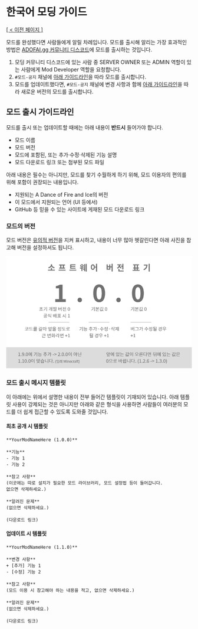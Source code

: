 # 한국어 모딩 가이드
<ins>[[ < 이전 페이지 ]](./dev-2.md)</ins>

모드를 완성했다면 사람들에게 알릴 차례입니다. 모드를 출시해 알리는 가장 효과적인 방법은 [ADOFAI.gg 커뮤니티 디스코드](https://discord.gg/TKdpbUUfUa)에 모드를 출시하는 것입니다. 

1. 모딩 커뮤니티 디스코드에 있는 사람 중 SERVER OWNER 또는 ADMIN 역할이 있는 사람에게 Mod Developer 역할을 요청합니다.
2. `#모드-공지` 채널에 [아래 가이드라인](#모드-출시-가이드라인)을 따라 모드를 출시합니다.
3. 모드를 업데이트했다면, `#모드-공지` 채널에 변경 사항과 함께 [아래 가이드라인](#모드-출시-가이드라인)을 따라 새로운 버전의 모드를 출시합니다.

## 모드 출시 가이드라인

모드를 출시 또는 업데이트할 때에는 아래 내용이 **반드시** 들어가야 합니다.
- 모드 이름
- 모드 버전
- 모드에 포함된, 또는 추가·수정·삭제된 기능 설명
- 모드 다운로드 링크 또는 첨부된 모드 파일

아래 내용은 필수는 아니지만, 모드를 찾기 수월하게 하기 위해, 모드 이용자의 편의를 위해 포함이 권장되는 내용입니다.
- 지원되는 A Dance of Fire and Ice의 버전
- 이 모드에서 지원되는 언어 (UI 등에서)
- GitHub 등 믿을 수 있는 사이트에 게재된 모드 다운로드 링크

### 모드의 버전
모드 버전은 [유의적 버전](https://semver.org/lang/ko/)을 지켜 표시하고, 내용이 너무 많아 헷갈린다면 아래 사진을 참고해 버전을 설정하셔도 됩니다.

![유의적 버전을 요약해 사진으로 나타낸 것](./resources/dev-3/image1.png)

### 모드 출시 메시지 템플릿
이 아래에는 위에서 설명한 내용이 전부 들어간 템플릿이 기재되어 있습니다. 아래 템플릿 사용이 강제되는 것은 아니지만 아래와 같은 형식을 사용하면 사람들이 여러분의 모드를 더 쉽게 접근할 수 있도록 도와줄 것입니다.

#### 최초 공개 시 템플릿
```
**YourModNameHere (1.0.0)**

**기능**
- 기능 1
- 기능 2

**참고 사항**
(이곳에는 따로 설치가 필요한 모드 라이브러리, 모드 설정법 등이 들어갑니다.
없으면 삭제하세요.)

**알려진 문제**
(없으면 삭제하세요.)

(다운로드 링크)
```

#### 업데이트 시 템플릿
```
**YourModNameHere (1.1.0)**

**변경 사항**
+ [추가] 기능 1
- [수정] 기능 2

**참고 사항**
(모드 이용 시 참고해야 하는 내용을 적고, 없으면 삭제하세요.)

**알려진 문제**
(없으면 삭제하세요.)

(다운로드 링크)
```
